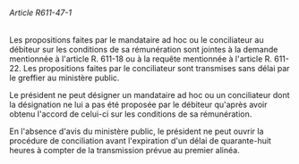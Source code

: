 ###### Article R611-47-1

Les propositions faites par le mandataire ad hoc ou le conciliateur au débiteur sur les conditions de sa rémunération sont jointes à la demande mentionnée à l'article R. 611-18 ou à la requête mentionnée à l'article R. 611-22. Les propositions faites par le conciliateur sont transmises sans délai par le greffier au ministère public.

Le président ne peut désigner un mandataire ad hoc ou un conciliateur dont la désignation ne lui a pas été proposée par le débiteur qu'après avoir obtenu l'accord de celui-ci sur les conditions de sa rémunération.

En l'absence d'avis du ministère public, le président ne peut ouvrir la procédure de conciliation avant l'expiration d'un délai de quarante-huit heures à compter de la transmission prévue au premier alinéa.

